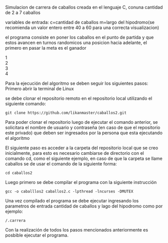 

Simulacion de carrera de caballos creada en el lenguaje C, conuna cantidad de 2 a 7  caballos

variables de entrada: c=cantidad de caballos m=largo del hipodromo(se recomienda un valor entero entre 40 a 60 para una correcta visualizacion)

el programa consiste en poner los caballos en el punto de partida y que estos avancen en turnos  randomicos una posicion hacia adelante, el primero en pasar la meta es el ganador

1           
        2   
            3   
     4


Para la ejecución del algoritmo se deben seguir los siguientes pasos:
Primero abrir la terminal de Linux

se debe clonar el repositorio remoto en el repositorio local utilizando el siguiente comando:

    git clone https://github.com/likanmaster/caballos2.git

Para poder clonar el repositorio luego de ejecutar el comando anterior, se solicitara el nombre de usuario y contraseña (en caso de que el repositorio este privado) que deben ser ingresados por la persona que esta ejecutando el algoritmo

El siguiente paso es acceder a la carpeta del repositorio local que se creo inicialmente, para esto es necesario cambiarse de directorio con el comando cd, como el siguiente ejemplo, en caso de que la carpeta se llame caballos se de usar el comando de la siguiente forma:

    cd caballos2

Luego primero se debe compilar el programa con la siguiente instrucción

    gcc -o caballlos2 caballos2.c -lpthread -lncurses -DMUTEX

Una vez compilado el programa se debe ejecutar ingresando los parametros de entrada cantidad de caballos y lago del hipodromo como por ejemplo:

    /.carrera

Con la realización de todos los pasos mencionados anteriormente es posbible ejecutar el programa.
